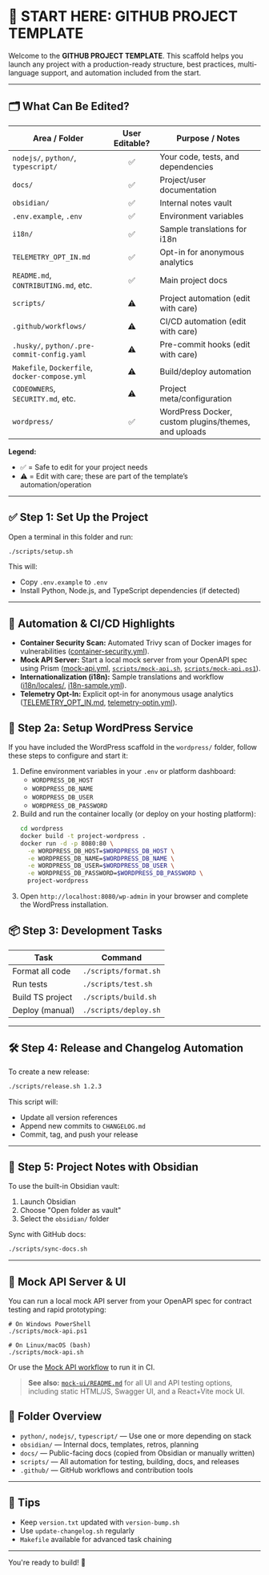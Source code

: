 # 🚀 START HERE: GITHUB PROJECT TEMPLATE

Welcome to the **GITHUB PROJECT TEMPLATE**. This scaffold helps you launch any project with a production-ready structure, best practices, multi-language support, and automation included from the start.

---

## 🗂️ What Can Be Edited?

| Area / Folder         | User Editable? | Purpose / Notes |
|---------------------- |:--------------:|-----------------|
| `nodejs/`, `python/`, `typescript/` | ✅ | Your code, tests, and dependencies |
| `docs/`               | ✅             | Project/user documentation |
| `obsidian/`           | ✅             | Internal notes vault |
| `.env.example`, `.env`| ✅             | Environment variables |
| `i18n/`               | ✅             | Sample translations for i18n |
| `TELEMETRY_OPT_IN.md` | ✅             | Opt-in for anonymous analytics |
| `README.md`, `CONTRIBUTING.md`, etc. | ✅ | Main project docs |
| `scripts/`            | ⚠️             | Project automation (edit with care) |
| `.github/workflows/`  | ⚠️             | CI/CD automation (edit with care) |
| `.husky/`, `python/.pre-commit-config.yaml` | ⚠️ | Pre-commit hooks (edit with care) |
| `Makefile`, `Dockerfile`, `docker-compose.yml` | ⚠️ | Build/deploy automation |
| `CODEOWNERS`, `SECURITY.md`, etc. | ⚠️ | Project meta/configuration |
| `wordpress/`           | ✅             | WordPress Docker, custom plugins/themes, and uploads |

**Legend:**
- ✅ = Safe to edit for your project needs
- ⚠️ = Edit with care; these are part of the template’s automation/operation

---

## ✅ Step 1: Set Up the Project

Open a terminal in this folder and run:

```bash
./scripts/setup.sh
```

This will:
- Copy `.env.example` to `.env`
- Install Python, Node.js, and TypeScript dependencies (if detected)

---


## 🚦 Automation & CI/CD Highlights

- **Container Security Scan:** Automated Trivy scan of Docker images for vulnerabilities ([container-security.yml](.github/workflows/container-security.yml)).
- **Mock API Server:** Start a local mock server from your OpenAPI spec using Prism ([mock-api.yml](.github/workflows/mock-api.yml), [`scripts/mock-api.sh`](scripts/mock-api.sh), [`scripts/mock-api.ps1`](scripts/mock-api.ps1)).
- **Internationalization (i18n):** Sample translations and workflow ([i18n/locales/](i18n/locales/), [i18n-sample.yml](.github/workflows/i18n-sample.yml)).
- **Telemetry Opt-In:** Explicit opt-in for anonymous usage analytics ([TELEMETRY_OPT_IN.md](TELEMETRY_OPT_IN.md), [telemetry-optin.yml](.github/workflows/telemetry-optin.yml)).

## 📰 Step 2a: Setup WordPress Service

If you have included the WordPress scaffold in the `wordpress/` folder, follow these steps to configure and start it:

1. Define environment variables in your `.env` or platform dashboard:
   - `WORDPRESS_DB_HOST`
   - `WORDPRESS_DB_NAME`
   - `WORDPRESS_DB_USER`
   - `WORDPRESS_DB_PASSWORD`
2. Build and run the container locally (or deploy on your hosting platform):
   ```bash
   cd wordpress
   docker build -t project-wordpress .
   docker run -d -p 8080:80 \
     -e WORDPRESS_DB_HOST=$WORDPRESS_DB_HOST \
     -e WORDPRESS_DB_NAME=$WORDPRESS_DB_NAME \
     -e WORDPRESS_DB_USER=$WORDPRESS_DB_USER \
     -e WORDPRESS_DB_PASSWORD=$WORDPRESS_DB_PASSWORD \
     project-wordpress
   ```
3. Open `http://localhost:8080/wp-admin` in your browser and complete the WordPress installation.

## 📦 Step 3: Development Tasks

| Task              | Command                         |
|-------------------|----------------------------------|
| Format all code   | `./scripts/format.sh`            |
| Run tests         | `./scripts/test.sh`              |
| Build TS project  | `./scripts/build.sh`             |
| Deploy (manual)   | `./scripts/deploy.sh`            |

---

## 🛠️ Step 4: Release and Changelog Automation

To create a new release:

```bash
./scripts/release.sh 1.2.3
```

This script will:
- Update all version references
- Append new commits to `CHANGELOG.md`
- Commit, tag, and push your release

---

## 📓 Step 5: Project Notes with Obsidian

To use the built-in Obsidian vault:
1. Launch Obsidian
2. Choose "Open folder as vault"
3. Select the `obsidian/` folder

Sync with GitHub docs:

```bash
./scripts/sync-docs.sh
```

---



## 🧪 Mock API Server & UI

You can run a local mock API server from your OpenAPI spec for contract testing and rapid prototyping:

```pwsh
# On Windows PowerShell
./scripts/mock-api.ps1

# On Linux/macOS (bash)
./scripts/mock-api.sh
```

Or use the [Mock API workflow](.github/workflows/mock-api.yml) to run it in CI.

> **See also:** [`mock-ui/README.md`](mock-ui/README.md) for all UI and API testing options, including static HTML/JS, Swagger UI, and a React+Vite mock UI.

## 🧱 Folder Overview

- `python/`, `nodejs/`, `typescript/` — Use one or more depending on stack
- `obsidian/` — Internal docs, templates, retros, planning
- `docs/` — Public-facing docs (copied from Obsidian or manually written)
- `scripts/` — All automation for testing, building, docs, and releases
- `.github/` — GitHub workflows and contribution tools

---

## 🧠 Tips

- Keep `version.txt` updated with `version-bump.sh`
- Use `update-changelog.sh` regularly
- `Makefile` available for advanced task chaining

---

You're ready to build! 🎉 

